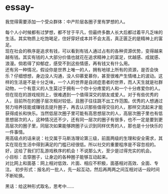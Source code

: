# essay-
我觉得需要添加一个受众群体：中产阶层各圈子里有梦想的人。  

每个人小时候都有过梦想，都不甘于平凡，但最终多数人长大后都过着平凡乏味的生活。其实物质上吃饱喝足，住好穿好成本并不会太高，真正匮乏的是精神上的富足。  
现在社会的秩序是追求有钱，可以看到有钱人通过占有的各种资源优势，变得越来越有钱。其实有钱的人大部分价值也就花在追求精神上的富足，优越感、成就感、浪漫。倘若得了抑郁症，感受不到这些情感，再有钱又有什么用。    
还有另一种情况，假设你是世界上唯一的人，拥有地球上所有的资源，是否会快乐？仔细想想，身边没人沟通，没人仰慕爱慕你，甚至很难产生情绪上的波动。这样的生活是不是十分乏味，一个人的世界是自闭症患者的世界，而人天生就是社群动物，一个有意义的人生莫过于拥有一个你十分疼爱的人和一个十分疼爱你的人。  
但在现在的游戏规则上，很难遇到一个值得深交的朋友或爱人。对于有些优秀的人，目前所在的圈子层次相对较低，且圈子往往跳不出工作范围。优秀的人想通过努力培养技能或赚钱去提升圈子，再去认识那些值得交往的人，那样交流起来才能获得成长和快乐。当然低层次圈子里可能有高思想层次的人，高层次圈子里也有低思想层次的人，这种情况还不少，还有同一层次的圈子有很多，也不一定是要到更高层次的圈子里，同层次如果能够跨圈子认识到同样优秀的人，那也是十分快乐的一件事情。  
用高级点的话来说：社交属于马斯洛理论第三级，前面两级的生理和安全需求，其实在现在生活中得到满足的门槛已经很低。所以社交的重要程序是不容忽视的。  
好，这给了我们打乱游戏秩序的机会！不说那么大，至少是过得充实的机会。  
小目标：击穿圈子，让身边的各种圈子能够互动起来。  
对比网上和面基：网上相对低效、片面、相应不积极，面基相对高效、全面、专注。
初步形式：报名的一批人，先一起互动，然后再两两之间互相对话一段时间不断轮换。

黑话：给这种形式取名，思考中……
